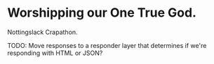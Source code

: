 # Worshipping our One True God.

Nottingslack Crapathon.



TODO: Move responses to a responder layer that determines if we're responding with HTML or JSON?